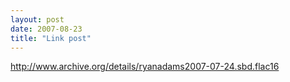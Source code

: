 ```yaml
---
layout: post
date: 2007-08-23
title: "Link post"
---
```

<http://www.archive.org/details/ryanadams2007-07-24.sbd.flac16>


